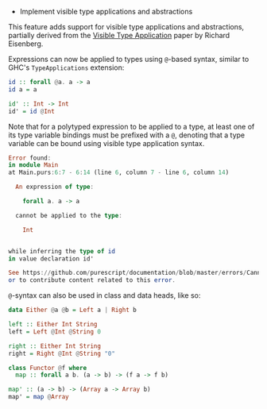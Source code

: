* Implement visible type applications and abstractions

This feature adds support for visible type applications and
abstractions, partially derived from the [Visible Type
Application](https://www.seas.upenn.edu/~sweirich/papers/type-app-extended.pdf)
paper by Richard Eisenberg.

Expressions can now be applied to types using `@`-based syntax, similar to
GHC's `TypeApplications` extension:
```hs
id :: forall @a. a -> a
id a = a

id' :: Int -> Int
id' = id @Int
```

Note that for a polytyped expression to be applied to a type, at least
one of its type variable bindings must be prefixed with a `@`, denoting
that a type variable can be bound using visible type application syntax.

```hs
Error found:
in module Main
at Main.purs:6:7 - 6:14 (line 6, column 7 - line 6, column 14)

  An expression of type:

    forall a. a -> a

  cannot be applied to the type:

    Int


while inferring the type of id
in value declaration id'

See https://github.com/purescript/documentation/blob/master/errors/CannotApplyExpressionOfTypeOnType.md for more information,
or to contribute content related to this error.
```

`@`-syntax can also be used in class and data heads, like so:
```hs
data Either @a @b = Left a | Right b

left :: Either Int String
left = Left @Int @String 0

right :: Either Int String
right = Right @Int @String "0"

class Functor @f where
  map :: forall a b. (a -> b) -> (f a -> f b)

map' :: (a -> b) -> (Array a -> Array b)
map' = map @Array
```
